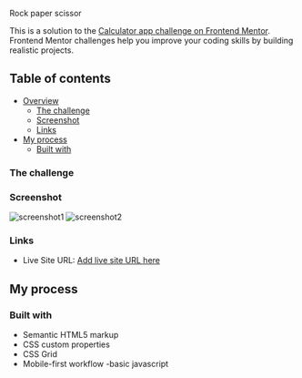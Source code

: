 Rock paper scissor

This is a solution to the [Calculator app challenge on Frontend Mentor](https://www.frontendmentor.io/challenges/calculator-app-9lteq5N29). Frontend Mentor challenges help you improve your coding skills by building realistic projects. 

## Table of contents

- [Overview](#overview)
  - [The challenge](#the-challenge)
  - [Screenshot](#screenshot)
  - [Links](#links)
- [My process](#my-process)
  - [Built with](#built-with)
 


### The challenge


### Screenshot

![screenshot1](https://user-images.githubusercontent.com/106917702/210680002-6065981f-c3ab-495b-b902-de0bb0afd957.png)
![screenshot2](https://user-images.githubusercontent.com/106917702/210680116-6570ac6c-b14c-4c35-997c-9aeaac0362b1.png)


### Links

- Live Site URL: [Add live site URL here](https://your-live-site-url.com)

## My process

### Built with

- Semantic HTML5 markup
- CSS custom properties
- CSS Grid
- Mobile-first workflow
-basic javascript

